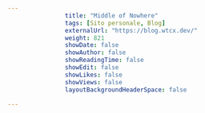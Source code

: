 ---
                title: "Middle of Nowhere"
                tags: [Sito personale, Blog]
                externalUrl: "https://blog.wtcx.dev/"
                weight: 821
                showDate: false
                showAuthor: false
                showReadingTime: false
                showEdit: false
                showLikes: false
                showViews: false
                layoutBackgroundHeaderSpace: false
                ---

